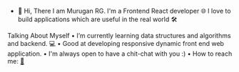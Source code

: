 - 👋 Hi, There
   I am Murugan RG. I'm a Frontend React developer 🌐 I love to build applications which are useful in the real world 🛠️

Talking About Myself
• I’m currently learning data structures and algorithms and backend. 💻
• Good at developing responsive dynamic front end web application.
• I'm always open to have a chit-chat with you :)
• How to reach me: 
<a href="https://www.linkedin.com/in/murugan-rg-097b641a2/">:iphone:</a>

